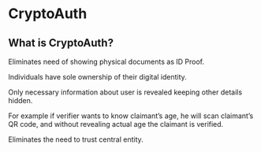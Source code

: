 # CryptoAuth

## What is CryptoAuth?

Eliminates need of showing physical documents as ID Proof.

Individuals have sole ownership of their digital identity.

Only necessary information about user is revealed keeping other details hidden. 

For example if verifier wants to know claimant’s age, he will scan claimant’s QR code, and without revealing actual age the claimant is verified. 

Eliminates the need to trust central entity.
